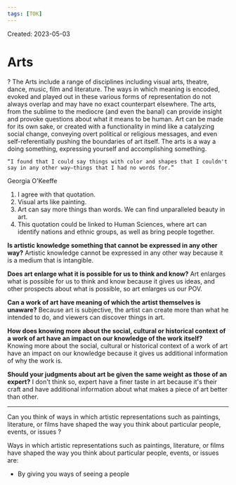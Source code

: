 ```yaml
---
tags: [TOK] 
---
```

Created: 2023-05-03

# Arts
?
The Arts include a range of disciplines including visual arts, theatre, dance, music, film and literature. The ways in which meaning is encoded, evoked and played out in these various forms of representation do not always overlap and may have no exact counterpart elsewhere. The arts, from the sublime to the mediocre (and even the banal) can provide insight and provoke questions about what it means to be human. Art can be made for its own sake, or created with a functionality in mind like a catalyzing social change, conveying overt political or religious messages, and even self-referentially pushing the boundaries of art itself.
The arts is a way a doing something, expressing yourself and accomplishing something.
<!--SR:!2023-10-03,75,210-->

	“I found that I could say things with color and shapes that I couldn't say in any other way—things that I had no words for.”
Georgia O'Keeffe



1. I agree with that quotation.
2. Visual arts like painting.
3. Art can say more things than words. We can find unparalleled beauty in art.
4. This quotation could be linked to Human Sciences, where art can identify nations and ethnic groups, as well as bring people together.

**Is artistic knowledge something that cannot be expressed in any other way?**
Artistic knowledge cannot be expressed in any other way because it is a medium that is intangible.

**Does art enlarge what it is possible for us to think and know?**
Art enlarges what is possible for us to think and know because it gives us ideas, and other prospects about what is possible, so art enlarges us our POV.

**Can a work of art have meaning of which the artist themselves is unaware?**
Because art is subjective, the artist can create more than what he intended to do, and viewers can discover things in art.
  
  
**How does knowing more about the social, cultural or historical context of a work of art have an impact on our knowledge of the work itself?**  
Knowing more about the social, cultural or historical context of a work of art have an impact on our knowledge because it gives us additional information of why the work is.
  
**Should your judgments about art be given the same weight as those of an expert?**
I don't think so, expert have a finer taste in art because it's their craft and have additional information about what makes a piece of art better than other.

---
Can you think of ways in which artistic representations such as paintings, literature, or films have shaped the way you think about particular people, events, or issues ?

Ways in which artistic representations such as paintings, literature, or films have shaped the way you think about particular people, events, or issues are:
- By giving you ways of seeing a people




